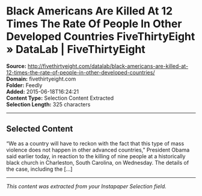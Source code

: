 # Black Americans Are Killed At 12 Times The Rate Of People In Other Developed Countries FiveThirtyEight » DataLab | FiveThirtyEight

**Source:** http://fivethirtyeight.com/datalab/black-americans-are-killed-at-12-times-the-rate-of-people-in-other-developed-countries/  
**Domain:** fivethirtyeight.com  
**Folder:** Feedly  
**Added:** 2015-06-18T16:24:21  
**Content Type:** Selection Content Extracted  
**Selection Length:** 325 characters  


---

## Selected Content

“We as a country will have to reckon with the fact that this type of mass violence does not happen in other advanced countries,” President Obama said earlier today, in reaction to the killing of nine people at a historically black church in Charleston, South Carolina, on Wednesday. The details of the case, including the […]

---

*This content was extracted from your Instapaper Selection field.*